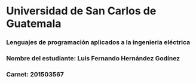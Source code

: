 # Universidad de San Carlos de Guatemala
### Lenguajes de programación aplicados a la ingenieria eléctrica
### Nombre del estudiante: Luis Fernando Hernández Godínez
### Carnet: 201503567

